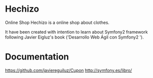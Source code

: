 Hechizo
=======


Online Shop
Hechizo is a online shop about clothes.

It have been created with intention to learn about Symfony2 framework 
following Javier Eigluz's book ('Desarrollo Web Ágil con Symfony2 ').

Documentation
=======
https://github.com/javiereguiluz/Cupon
http://symfony.es/libro/
